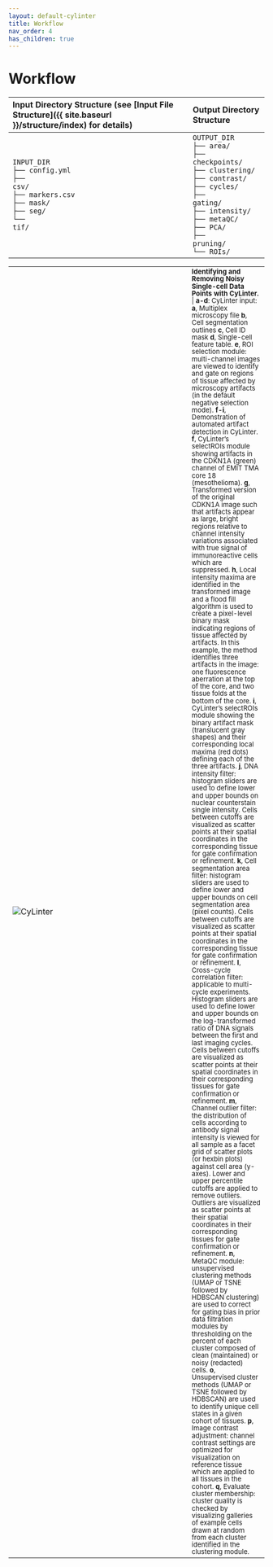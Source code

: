 ```yaml
---
layout: default-cylinter
title: Workflow
nav_order: 4
has_children: true
---
```


# Workflow

| Input Directory Structure (see [Input File Structure]({{ site.baseurl }}/structure/index) for details) | Output Directory Structure
| :-- | :-- |
| <code>INPUT_DIR<br>├── config.yml<br>├── csv/<br>├── markers.csv<br>├── mask/<br>├── seg/<br>└── tif/<br></code> | <code>OUTPUT_DIR<br>├── area/<br>├── checkpoints/<br>├── clustering/<br>├── contrast/<br>├── cycles/<br>├── gating/<br>├── intensity/<br>├── metaQC/<br>├── PCA/<br>├── pruning/<br>└──  ROIs/<br></code>

<table>
  <tr>
    <td style="width: 70%;"> <img src="{{ site.baseurl }}/assets/images/ExtFig5.jpg" alt="CyLinter"/></td>
    <td style="line-height: 1.1;"><font size="2.7"><b>Identifying and Removing Noisy Single-cell Data Points with CyLinter.</b> | <b>a-d</b>: CyLinter input: <b>a</b>, Multiplex microscopy file <b>b</b>, Cell segmentation outlines <b>c</b>, Cell ID mask <b>d</b>, Single-cell feature table. <b>e</b>, ROI selection module: multi-channel images are viewed to identify and gate on regions of tissue affected by microscopy artifacts (in the default negative selection mode). <b>f-i</b>, Demonstration of automated artifact detection in CyLinter. <b>f</b>, CyLinter’s selectROIs module showing artifacts in the CDKN1A (green) channel of EMIT TMA core 18 (mesothelioma). <b>g</b>, Transformed version of the original CDKN1A image such that artifacts appear as large, bright regions relative to channel intensity variations associated with true signal of immunoreactive cells which are suppressed. <b>h</b>, Local intensity maxima are identified in the transformed image and a flood fill algorithm is used to create a pixel-level binary mask indicating regions of tissue affected by artifacts. In this example, the method identifies three artifacts in the image: one fluorescence aberration at the top of the core, and two tissue folds at the bottom of the core. <b>i</b>, CyLinter’s selectROIs module showing the binary artifact mask (translucent gray shapes) and their corresponding local maxima (red dots) defining each of the three artifacts. <b>j</b>, DNA intensity filter: histogram sliders are used to define lower and upper bounds on nuclear counterstain single intensity. Cells between cutoffs are visualized as scatter points at their spatial coordinates in the corresponding tissue for gate confirmation or refinement. <b>k</b>, Cell segmentation area filter: histogram sliders are used to define lower and upper bounds on cell segmentation area (pixel counts). Cells between cutoffs are visualized as scatter points at their spatial coordinates in the corresponding tissue for gate confirmation or refinement. <b>l</b>, Cross-cycle correlation filter: applicable to multi-cycle experiments. Histogram sliders are used to define lower and upper bounds on the log-transformed ratio of DNA signals between the first and last imaging cycles. Cells between cutoffs are visualized as scatter points at their spatial coordinates in their corresponding tissues for gate confirmation or refinement. <b>m</b>, Channel outlier filter: the distribution of cells according to antibody signal intensity is viewed for all sample as a facet grid of scatter plots (or hexbin plots) against cell area (y-axes). Lower and upper percentile cutoffs are applied to remove outliers. Outliers are visualized as scatter points at their spatial coordinates in their corresponding tissues for gate confirmation or refinement. <b>n</b>, MetaQC module: unsupervised clustering methods (UMAP or TSNE followed by HDBSCAN clustering) are used to correct for gating bias in prior data filtration modules by thresholding on the percent of each cluster composed of clean (maintained) or noisy (redacted) cells. <b>o</b>, Unsupervised cluster methods (UMAP or TSNE followed by HDBSCAN) are used to identify unique cell states in a given cohort of tissues. <b>p</b>, Image contrast adjustment: channel contrast settings are optimized for visualization on reference tissue which are applied to all tissues in the cohort. <b>q</b>, Evaluate cluster membership: cluster quality is checked by visualizing galleries of example cells drawn at random from each cluster identified in the clustering module.</font></td>
  </tr>
</table>

